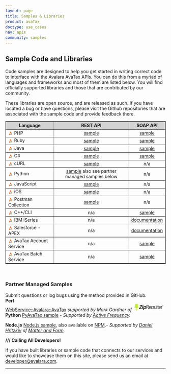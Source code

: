 ```yaml
---
layout: page
title: Samples & Libraries
product: avaTax
doctype: use_cases
nav: apis
community: samples
---
```

<h2>Sample Code and Libraries</h2>
Code samples are designed to help you get started in writing correct code to interface with the Avalara AvaTax APIs. You can do this from a myriad of languages and frameworks and most of them are listed below. You will find officially supported libraries and those that are contributed by our community.

These libraries are open source, and are released as such. If you have located a bug or have questions, please visit the Github repositories that are associated with the sample code and provide feedback there.
<table border="1" width="100%" cellspacing="0" cellpadding="5">
<thead style="background-color: lightgray;">
<tr>
<th>Language</th>
<th>REST API</th>
<th>SOAP API</th>
</tr>
</thead>
<!-- PHP -->
<tbody>
<tr>
<td><img style="vertical-align: middle;" src="/images/2014/01/favicon32x32.png" alt="" width="15" height="15" /> PHP</td>
<td style="text-align: center;"><a href="https://github.com/avadev/AvaTax-Calc-REST-PHP">sample</a></td>
<td style="text-align: center;"><a href="https://github.com/avadev/AvaTax-Calc-SOAP-PHP">sample</a></td>
</tr>
<!-- Ruby -->
<tr>
<td><img style="vertical-align: middle;" src="/images/2014/01/favicon32x32.png" alt="" width="15" height="15" /> Ruby</td>
<td style="text-align: center;"><a href="https://github.com/avadev/AvaTax-Calc-REST-Ruby">sample</a></td>
<td style="text-align: center;"><a href="https://github.com/avadev/AvaTax-Calc-SOAP-Ruby">sample</a></td>
</tr>
<!-- Java -->
<tr>
<td><img style="vertical-align: middle;" src="/images/2014/01/favicon32x32.png" alt="" width="15" height="15" /> Java</td>
<td style="text-align: center;"><a href="https://github.com/avadev/AvaTax-Calc-REST-java">sample</a></td>
<td style="text-align: center;"><a href="https://github.com/avadev/AvaTax-Calc-SOAP-Java">sample</a></td>
</tr>
<!-- C# -->
<tr>
<td><img style="vertical-align: middle;" src="/images/2014/01/favicon32x32.png" alt="" width="15" height="15" /> C#</td>
<td style="text-align: center;"><a href="https://github.com/avadev/AvaTax-Calc-REST-csharp">sample</a></td>
<td style="text-align: center;"><a href="https://github.com/avadev/AvaTax-Calc-SOAP-csharp">sample</a></td>
</tr>
<!-- cURL -->
<tr>
<td><img style="vertical-align: middle;" src="/images/2014/01/favicon32x32.png" alt="" width="15" height="15" /> cURL</td>
<td style="text-align: center;"><a href="https://github.com/avadev/AvaTax-Calc-REST-cURL">sample</a></td>
<td style="text-align: center;">n/a</td>
</tr>
<!-- Python -->
<tr>
<td><img style="vertical-align: middle;" src="/images/2014/01/favicon32x32.png" alt="" width="15" height="15" /> Python</td>
<td style="text-align: center;"><a href="https://github.com/avadev/AvaTax-Calc-REST-Python">sample</a>
also see partner
managed samples below</td>
<td style="text-align: center;">n/a</td>
</tr>
<!-- JavaScript -->
<tr>
<td><img style="vertical-align: middle;" src="/images/2014/01/favicon32x32.png" alt="" width="15" height="15" /> JavaScript</td>
<td style="text-align: center;"><a href="https://github.com/avadev/AvaTax-Calc-REST-JavaScript">sample</a></td>
<td style="text-align: center;">n/a</td>
</tr>
<!-- iOS -->
<tr>
<td><img style="vertical-align: middle;" src="/images/2014/01/favicon32x32.png" alt="" width="15" height="15" /> iOS</td>
<td style="text-align: center;"><a href="https://github.com/avadev/AvaTax-Calc-SDK-iOS">sample</a></td>
<td style="text-align: center;">n/a</td>
</tr>
<!-- Postman -->
<tr>
<td><img style="vertical-align: middle;" src="/images/2014/01/favicon32x32.png" alt="" width="15" height="15" /> Postman Collection</td>
<td style="text-align: center;"><a href="https://www.getpostman.com/collections/e362821310b01d7580e9">sample</a></td>
<td style="text-align: center;">n/a</td>
</tr>
<!-- C++/CLI -->
<tr>
<td><img style="vertical-align: middle;" src="/images/2014/01/favicon32x32.png" alt="" width="15" height="15" /> C++/CLI</td>
<td style="text-align: center;">n/a</td>
<td style="text-align: center;"><a href="https://github.com/avadev/AvaTax-Calc-SOAP-CPP">sample</a></td>
</tr>
<!-- IBM -->
<tr>
<td><img style="vertical-align: middle;" src="/images/2014/01/favicon32x32.png" alt="" width="15" height="15" /> IBM iSeries</td>
<td style="text-align: center;">n/a</td>
<td style="text-align: center;"><a title="IBM iSeries Documentation" href="https://github.com/avadev/AvaTax-Calc-SOAP-IBMi">documentation</a></td>
</tr>
<!-- Salesforce -->
<tr>
<td><img style="vertical-align: middle;" src="/images/2014/01/favicon32x32.png" alt="" width="15" height="15" /> Salesforce - APEX</td>
<td style="text-align: center;">n/a</td>
<td style="text-align: center;"><a href="https://github.com/avadev/AvaTaxCalc-Salesforce-APEX-Documentation">documentation</a></td>
</tr>
<!-- AvaTaxLocal
<tr>
<td><img style="vertical-align: middle;" src="/images/2014/01/favicon32x32.png" alt="" width="15" height="15" /> AvaTax Local for Point-of-sale</td>
<td style="text-align: center;">n/a</td>
<td style="text-align: center;"><a href="https://github.com/avadev/AvaTaxLocalPOS" target="_blank">installation file</a>
<a href="http://help.avalara.com/001_Avalara_AvaTax_Local/010_How_to_Install_and_Configure_Avalara_AvaTax_Local" target="_blank">installation guide</a>
<a href="https://help.avalara.com/001_Avalara_AvaTax_Local/020_How_to_Use_Avalara_AvaTax_Local" target="_blank">usage guide</a></td>
</tr>
--><!-- Account Service -->
<tr>
<td><img style="vertical-align: middle;" src="/images/2014/01/favicon32x32.png" alt="" width="15" height="15" /> AvaTax Account Service</td>
<td style="text-align: center;">n/a</td>
<td style="text-align: center;"><a href="https://github.com/avadev/AvaTax-Calc-AccountSvc-SOAP-csharp">sample</a></td>
</tr>
<!-- Batch Service -->
<tr>
<td><img style="vertical-align: middle;" src="/images/2014/01/favicon32x32.png" alt="" width="15" height="15" /> AvaTax Batch Service</td>
<td style="text-align: center;">n/a</td>
<td style="text-align: center;"><a href="https://github.com/avadev/AvaTax-Calc-BatchSvc-SOAP-csharp">sample</a></td>
</tr>
</tbody>
</table>
&nbsp;
<h3>Partner Managed Samples</h3>
Submit questions or log bugs using the method provided in GitHub.
<div><b>Perl</b></div>
<div><a href="https://metacpan.org/release/WebService-Avalara-AvaTax">WebService::Avalara::AvaTax</a> <em>supported by Mark Gardner of <a href="http://www.ziprecruiter.com"><img class="alignnone wp-image-9119 " src="/images/2013/03/ziprecruiter_logo.png" alt="ziprecruiter_logo" width="98" height="25" /></a></em></div>
<strong>Python</strong>
<a href="https://github.com/activefrequency/pyavatax">PyAvaTax sample</a> - <em>Supported by <a href="http://www.activefrequency.com/">Active Frequency</a>.</em>

<strong>Node.js</strong>
<a href="https://github.com/Matter-and-Form/node-avatax">Node.js sample</a>, also available on <a href="https://www.npmjs.com/package/avatax">NPM</a>.- <em>Supported by <a href="http://danielhritzkiv.com/">Daniel Hritzkiv</a> of <a href="https://matterandform.net/">Matter and Form</a>.</em>

<strong>/// Calling All Developers!</strong>

If you have built libraries or sample code that connects to our services and would like to showcase them on this site, please send us an email at <a href="mailto:developer@avalara.com">developer@avalara.com</a>.

<hr />

